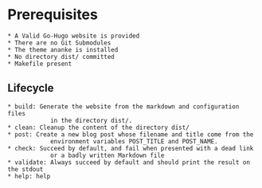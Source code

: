 # Prerequisites

    * A Valid Go-Hugo website is provided
    * There are no Git Submodules
    * The theme ananke is installed
    * No directory dist/ committed
    * Makefile present

## Lifecycle

    * build: Generate the website from the markdown and configuration files
                in the directory dist/.
    * clean: Cleanup the content of the directory dist/
    * post: Create a new blog post whose filename and title come from the
                environment variables POST_TITLE and POST_NAME.
    * check: Succeed by default, and fail when presented with a dead link
                or a badly written Markdown file
    * validate: Always succeed by default and should print the result on the stdout
    * help: help

